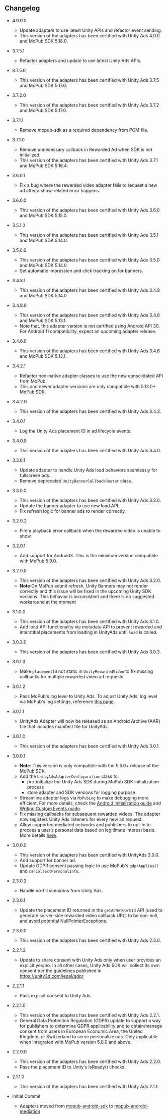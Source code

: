 ## Changelog
  * 4.0.0.0
    * Update adapters to use latest Unity APIs and refactor event sending.
    * This version of the adapters has been certified with Untiy Ads 4.0.0 and MoPub SDK 5.18.0.

  * 3.7.5.1
    * Refactor adapters and update to use latest Unity Ads APIs.

  * 3.7.5.0
    * This version of the adapters has been certified with Unity Ads 3.7.5 and MoPub SDK 5.17.0.

  * 3.7.2.0
    * This version of the adapters has been certified with Unity Ads 3.7.2 and MoPub SDK 5.17.0.

  * 3.7.1.1
    * Remove mopub-sdk as a required dependency from POM file.

  * 3.7.1.0
    * Remove unnecessary callback in Rewarded Ad when SDK is not initialized.
    * This version of the adapters has been certified with Unity Ads 3.7.1 and MoPub SDK 5.16.4.

  * 3.6.0.1
    * Fix a bug where the rewarded video adapter fails to request a new ad after a show-related error happens.

  * 3.6.0.0
    * This version of the adapters has been certified with Unity Ads 3.6.0 and MoPub SDK 5.15.0.

  * 3.5.1.0
    * This version of the adapters has been certified with Unity Ads 3.5.1 and MoPub SDK 5.14.0.

  * 3.5.0.0
    * This version of the adapters has been certified with Unity Ads 3.5.0 and MoPub SDK 5.14.0.
    * Set automatic impression and click tracking on for banners.

  * 3.4.8.1
    * This version of the adapters has been certified with Unity Ads 3.4.8 and MoPub SDK 5.14.0.

  * 3.4.8.0
    * This version of the adapters has been certified with Unity Ads 3.4.8 and MoPub SDK 5.13.1.
    * Note that, this adapter version is not certified using Android API 30. For Android 11 compatibility, expect an upcoming adapter release.

  * 3.4.6.0
    * This version of the adapters has been certified with Unity Ads 3.4.6 and MoPub SDK 5.13.1.

  * 3.4.2.1
    * Refactor non-native adapter classes to use the new consolidated API from MoPub.
    * This and newer adapter versions are only compatible with 5.13.0+ MoPub SDK.

  * 3.4.2.0
    * This version of the adapters has been certified with Unity Ads 3.4.2.

  * 3.4.0.1
    * Log the Unity Ads placement ID in ad lifecycle events.

  * 3.4.0.0
    * This version of the adapters has been certified with Unity Ads 3.4.0.

  * 3.3.0.1
    * Update adapter to handle Unity Ads load behaviors seamlessly for fullscreen ads.
    * Remove deprecated `UnityBannerCallbackRouter` class.

  * 3.3.0.0
    * This version of the adapters has been certified with Unity Ads 3.3.0.
    * Update the banner adapter to use new load API.
    * Fix refresh logic for banner ads to render correctly.
    
  * 3.2.0.2
    * Fire a playback error callback when the rewarded video is unable to show.

  * 3.2.0.1
    * Add support for AndroidX. This is the minimum version compatible with MoPub 5.9.0.

  * 3.2.0.0
    * This version of the adapters has been certified with Unity Ads 3.2.0.
    * **Note**:On MoPub adunit refresh, Unity Banners may not render correctly and this issue will be fixed in the upcoming Unity SDK versions. This behavior is inconsistent and there is no suggested workaround at the moment 

  * 3.1.0.0
    * This version of the adapters has been certified with Unity Ads 3.1.0.
    * Add load API functionality via metadata API to prevent rewarded and interstitial placements from loading in UnityAds until `load` is called.

  * 3.0.3.0
    * This version of the adapters has been certified with Unity Ads 3.0.3.

  * 3.0.1.3
    * Make `placementId` not static in `UnityRewardedVideo` to fix missing callbacks for multiple rewarded video ad requests.

  * 3.0.1.2
    * Pass MoPub's log level to Unity Ads. To adjust Unity Ads' log level via MoPub's log settings, reference [this page](https://developers.mopub.com/publishers/android/test/#enable-logging).

  * 3.0.1.1
    * UnityAds Adapter will now be released as an Android Archive (AAR) file that includes manifest file for UnityAds.

  * 3.0.1.0
    * This version of the adapters has been certified with Unity Ads 3.0.1.
    
  * 3.0.0.1
    * **Note**: This version is only compatible with the 5.5.0+ release of the MoPub SDK.
    * Add the `UnityAdsAdapterConfiguration` class to: 
         * pre-initialize the Unity Ads SDK during MoPub SDK initialization process
         * store adapter and SDK versions for logging purpose
    * Streamline adapter logs via `MoPubLog` to make debugging more efficient. For more details, check the [Android Initialization guide](https://developers.mopub.com/docs/android/initialization/) and [Writing Custom Events guide](https://developers.mopub.com/docs/android/custom-events/).
    * Fix missing callbacks for subsequent rewarded videos. The adapter now registers Unity Ads listeners for every new ad request.
    * Allow supported mediated networks and publishers to opt-in to process a user’s personal data based on legitimate interest basis. More details [here](https://developers.mopub.com/docs/publisher/gdpr-guide/#legitimate-interest-support).

  * 3.0.0.0
    * This version of the adapters has been certified with UnityAds 3.0.0.
    * Add support for banner ad.
    * Update GDPR consent passing logic to use MoPub's `gdprApplies()` and `canCollectPersonalInfo`.
  
  * 2.3.0.2
    * Handle no-fill scenarios from Unity Ads. 

  * 2.3.0.1
    * Update the placement ID returned in the `getAdNetworkId` API (used to generate server-side rewarded video callback URL) to be non-null, and avoid potential NullPointerExceptions.

  * 2.3.0.0
    * This version of the adapters has been certified with Unity Ads 2.3.0.

  * 2.2.1.2
    * Update to share consent with Unity Ads only when user provides an explicit yes/no. In all other cases, Unity Ads SDK will collect its own consent per the guidelines published in https://unity3d.com/legal/gdpr

  * 2.2.1.1
    * Pass explicit consent to Unity Ads.

  * 2.2.1.0
    * This version of the adapters has been certified with Unity Ads 2.2.1.
    * General Data Protection Regulation (GDPR) update to support a way for publishers to determine GDPR applicability and to obtain/manage consent from users in European Economic Area, the United Kingdom, or Switzerland to serve personalize ads. Only applicable when integrated with MoPub version 5.0.0 and above.

  * 2.2.0.0
    * This version of the adapters has been certified with Unity Ads 2.2.0.
    * Pass the placement ID to Unity's isReady() checks.

  * 2.1.1.0
    * This version of the adapters has been certified with Unity Ads 2.1.1.

  * Initial Commit
  	* Adapters moved from [mopub-android-sdk](https://github.com/mopub/mopub-android-sdk) to [mopub-android-mediation](https://github.com/mopub/mopub-android-mediation/)
